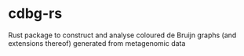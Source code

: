 # cdbg-rs
Rust package to construct and analyse coloured de Bruijn graphs (and extensions thereof) generated from metagenomic data
